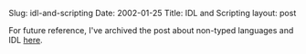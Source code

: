 Slug: idl-and-scripting
Date: 2002-01-25
Title: IDL and Scripting
layout: post

For future reference, I&#39;ve archived the post about non-typed languages and IDL <a href="http://www.redmonk.net/stories/nonTypedIDL">here</a>.
